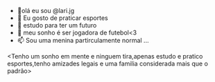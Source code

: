 - 👋olá eu sou @lari.jg
- 👀 Eu gosto de praticar esportes
- 🌱 estudo para ter um futuro
- 💞️ meu sonho é ser jogadora de futebol<3
- 📫 Sou uma menina partirculamente normal ...

<Tenho um sonho em mente e ninguem tira,apenas estudo e pratico esportes,tenho amizades legais e uma familia considerada mais que o padrão>
